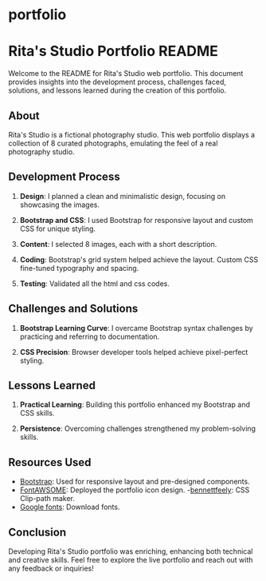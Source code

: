 # portfolio
# Rita's Studio Portfolio README

Welcome to the README for Rita's Studio web portfolio. This document provides insights into the development process, challenges faced, solutions, and lessons learned during the creation of this portfolio.

## About

Rita's Studio is a fictional photography studio. This web portfolio displays a collection of 8 curated photographs, emulating the feel of a real photography studio.

## Development Process

1. **Design**: I planned a clean and minimalistic design, focusing on showcasing the images.

2. **Bootstrap and CSS**: I used Bootstrap for responsive layout and custom CSS for unique styling.

3. **Content**: I selected 8 images, each with a short description.

4. **Coding**: Bootstrap's grid system helped achieve the layout. Custom CSS fine-tuned typography and spacing.

5. **Testing**: Validated all the html and css codes.

## Challenges and Solutions

1. **Bootstrap Learning Curve**: I overcame Bootstrap syntax challenges by practicing and referring to documentation.

2. **CSS Precision**: Browser developer tools helped achieve pixel-perfect styling.

## Lessons Learned

1. **Practical Learning**: Building this portfolio enhanced my Bootstrap and CSS skills.

2. **Persistence**: Overcoming challenges strengthened my problem-solving skills.

## Resources Used

- [Bootstrap](https://getbootstrap.com/): Used for responsive layout and pre-designed components.
- [FontAWSOME](https://fontawesome.com/): Deployed the portfolio icon design.
-[bennettfeely](https://bennettfeely.com/clippy/): CSS Clip-path maker.
- [Google fonts](https://fonts.google.com/): Download fonts.

## Conclusion

Developing Rita's Studio portfolio was enriching, enhancing both technical and creative skills. Feel free to explore the live portfolio and reach out with any feedback or inquiries!
